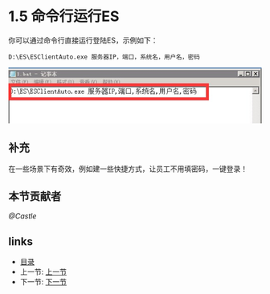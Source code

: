 # 1.5 命令行运行ES
你可以通过命令行直接运行登陆ES，示例如下：

	D:\ES\ESClientAuto.exe 服务器IP，端口，系统名，用户名，密码

![](images/1.5.1.jpg?raw=true)

## 补充
在一些场景下有奇效，例如建一些快捷方式，让员工不用填密码，一键登录！

## 本节贡献者
*@Castle*

## links
  * [目录](<preface.md>)
  * 上一节: [上一节](<01.4.md>)
  * 下一节: [下一节](<01.6.md>)

